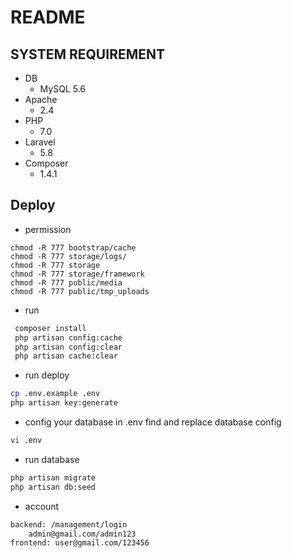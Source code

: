 # README

## SYSTEM REQUIREMENT

* DB
  - MySQL 5.6
* Apache 
    - 2.4
* PHP
  - 7.0
* Laravel
  - 5.8
* Composer
  - 1.4.1


## Deploy
* permission
```
chmod -R 777 bootstrap/cache
chmod -R 777 storage/logs/
chmod -R 777 storage
chmod -R 777 storage/framework
chmod -R 777 public/media
chmod -R 777 public/tmp_uploads
```

* run
```bash
 composer install
 php artisan config:cache
 php artisan config:clear
 php artisan cache:clear
```

* run deploy
```bash
cp .env.example .env
php artisan key:generate
```
* config your database in .env
find and replace database config
```bash
vi .env
```
* run database
```bash
php artisan migrate
php artisan db:seed
```
* account
```bash
backend: /management/login 
    admin@gmail.com/admin123
frontend: user@gmail.com/123456
```
